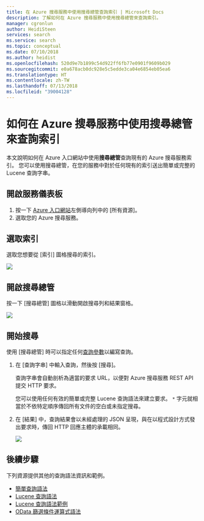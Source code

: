 ```yaml
---
title: 在 Azure 搜尋服務中使用搜尋總管查詢索引 | Microsoft Docs
description: 了解如何在 Azure 搜尋服務中使用搜尋總管來查詢索引。
manager: cgronlun
author: HeidiSteen
services: search
ms.service: search
ms.topic: conceptual
ms.date: 07/10/2018
ms.author: heidist
ms.openlocfilehash: 520d9e7b1899c54d922ff6fb77e0901f9609b029
ms.sourcegitcommit: e0a678acb0dc928e5c5edde3ca04e6854eb05ea6
ms.translationtype: HT
ms.contentlocale: zh-TW
ms.lasthandoff: 07/13/2018
ms.locfileid: "39004128"
---
```

# <a name="how-to-use-search-explorer-to-query-indexes-in-azure-search"></a>如何在 Azure 搜尋服務中使用搜尋總管來查詢索引 

本文說明如何在 Azure 入口網站中使用**搜尋總管**查詢現有的 Azure 搜尋服務索引。 您可以使用搜尋總管，在您的服務中對於任何現有的索引送出簡單或完整的 Lucene 查詢字串。

## <a name="open-the-service-dashboard"></a>開啟服務儀表板
1. 按一下 [Azure 入口網站](https://portal.azure.com/#blade/HubsExtension/BrowseResourceBlade/resourceType/Microsoft.Search%2FsearchServices)左側導向列中的 [所有資源]。
2. 選取您的 Azure 搜尋服務。

## <a name="select-an-index"></a>選取索引

選取您想要從 [索引] 圖格搜尋的索引。

   ![](./media/search-explorer/pick-index.png)

## <a name="open-search-explorer"></a>開啟搜尋總管

按一下 [搜尋總管] 圖格以滑動開啟搜尋列和結果窗格。

   ![](./media/search-explorer/search-explorer-tile.png)

## <a name="start-searching"></a>開始搜尋

使用 [搜尋總管] 時可以指定任何[查詢參數](https://docs.microsoft.com/rest/api/searchservice/Search-Documents)以編寫查詢。

1. 在 [查詢字串] 中輸入查詢，然後按 [搜尋]。 

   查詢字串會自動剖析為適當的要求 URL，以便對 Azure 搜尋服務 REST API 提交 HTTP 要求。   
   
   您可以使用任何有效的簡單或完整 Lucene 查詢語法來建立要求。 `*` 字元就相當於不依特定順序傳回所有文件的空白或未指定搜尋。

2. 在 [結果] 中，查詢結果會以未經處理的 JSON 呈現，與在以程式設計方式發出要求時，傳回 HTTP 回應主體的承載相同。

   ![](./media/search-explorer/search-bar.png)

## <a name="next-steps"></a>後續步驟

下列資源提供其他的查詢語法資訊和範例。

 + [簡單查詢語法](https://docs.microsoft.com/rest/api/searchservice/simple-query-syntax-in-azure-search) 
 + [Lucene 查詢語法](https://docs.microsoft.com/rest/api/searchservice/lucene-query-syntax-in-azure-search) 
 + [Lucene 查詢語法範例](https://docs.microsoft.com/azure/search/search-query-lucene-examples) 
 + [OData 篩選條件運算式語法](https://docs.microsoft.com/rest/api/searchservice/odata-expression-syntax-for-azure-search) 